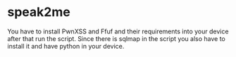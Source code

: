 # speak2me

You have to install PwnXSS and Ffuf and their requirements into your device after that run the script.
Since there is sqlmap in the script you also have to install it and have python in your device.
